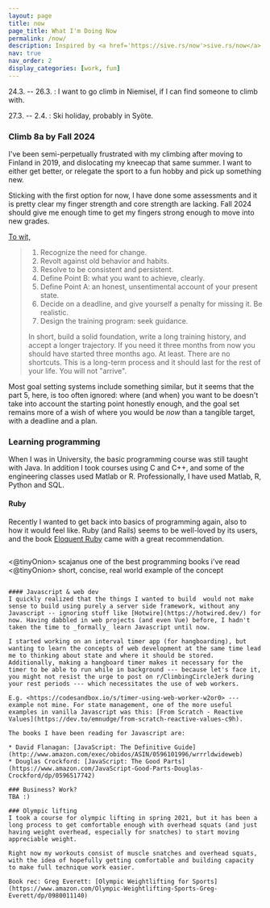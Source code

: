 ```yaml
---
layout: page
title: now
page_title: What I'm Doing Now
permalink: /now/
description: Inspired by <a href='https://sive.rs/now'>sive.rs/now</a>.
nav: true
nav_order: 2
display_categories: [work, fun]
---
```

24.3. -- 26.3.
: I want to go climb in Niemisel, if I can find someone to climb with.

27.3. -- 2.4.
: Ski holiday, probably in Syöte.

### Climb 8a by Fall 2024
I've been semi-perpetually frustrated with my climbing after moving to Finland in 2019, and dislocating my kneecap that same summer. I want to either get better, or relegate the sport to a fun hobby and pick up something new.

Sticking with the first option for now, I have done some assessments and it is pretty clear my finger strength and core strength are lacking. Fall 2024 should give me enough time to get my fingers strong enough to move into new grades.

[To wit,](https://www.nonprophet.media/journal/the-recipe)

> 1. Recognize the need for change. 
> 2. Revolt against old behavior and habits. 
> 3. Resolve to be consistent and persistent. 
> 4. Define Point B: what you want to achieve, clearly. 
> 5. Define Point A: an honest, unsentimental account of your present state. 
> 6. Decide on a deadline, and give yourself a penalty for missing it. Be realistic. 
> 7. Design the training program: seek guidance. 
>
> In short, build a solid foundation, write a long training history, and accept a longer trajectory. If you need it three months from now you should have started three months ago. At least. There are no shortcuts. This is a long-term process and it should last for the rest of your life. You will not "arrive".

Most goal setting systems include something similar, but it seems that the part 5, here, is too often ignored: where (and when) you want to be doesn't take into account the starting point honestly enough, and the goal set remains more of a wish of where you would be _now_ than a tangible target, with a deadline and a plan.

### Learning programming
When I was in University, the basic programming course was still taught with Java. In addition I took courses using C and C++, and some of the engineering classes used Matlab or R. Professionally, I have used Matlab, R, Python and SQL.

#### Ruby
Recently I wanted to get back into basics of programming again, also to how it would feel like. Ruby (and Rails) seems to be well-loved by its users, and the book [Eloquent Ruby](https://www.amazon.com/Eloquent-Ruby-Addison-Wesley-Professional/dp/0321584104) came with a great recommendation.
> ~~~
<@tinyOnion> scajanus one of the best programming books i've read
<@tinyOnion> short, concise, real world example of the concept
~~~

#### Javascript & web dev
I quickly realized that the things I wanted to build  would not make sense to build using purely a server side framework, without any Javascript -- ignoring stuff like [Hotwire](https://hotwired.dev/) for now. Having dabbled in web projects (and even Vue) before, I hadn't taken the time to _formally_ learn Javascript until now.

I started working on an interval timer app (for hangboarding), but wanting to learn the concepts of web development at the same time lead me to thinking about state and where it should be stored. Additionally, making a hangboard timer makes it necessary for the timer to be able to run while in background --- because let's face it, you might not resist the urge to post on r/ClimbingCircleJerk during your rest periods --- which necessitates the use of web workers.

E.g. <https://codesandbox.io/s/timer-using-web-worker-w2or0> --- example not mine. For state management, one of the more useful examples in vanilla Javascript was this: [From Scratch - Reactive Values](https://dev.to/emnudge/from-scratch-reactive-values-c9h).

The books I have been reading for Javascript are:

* David Flanagan: [JavaScript: The Definitive Guide](http://www.amazon.com/exec/obidos/ASIN/0596101996/wrrrldwideweb)
* Douglas Crockford: [JavaScript: The Good Parts](https://www.amazon.com/JavaScript-Good-Parts-Douglas-Crockford/dp/0596517742)

### Business? Work?
TBA :)

### Olympic lifting
I took a course for olympic lifting in spring 2021, but it has been a long process to get comfortable enough with overhead squats (and just having weight overhead, especially for snatches) to start moving appreciable weight.

Right now my workouts consist of muscle snatches and overhead squats, with the idea of hopefully getting comfortable and building capacity to make full technique work easier.

Book rec: Greg Everett: [Olympic Weightlifting for Sports](https://www.amazon.com/Olympic-Weightlifting-Sports-Greg-Everett/dp/0980011140)
